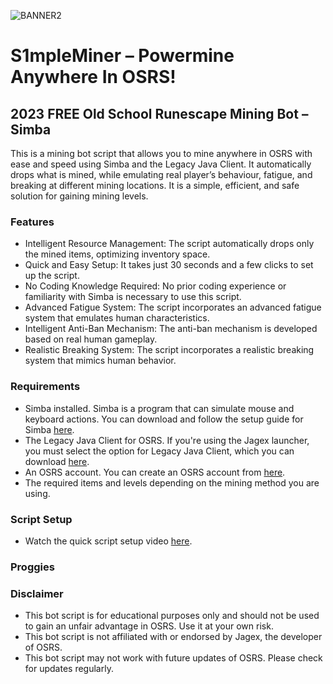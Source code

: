 ![BANNER2](https://github.com/S1mple-Scripts/S1mpleMiner/assets/144496153/01d9e30e-bb0b-4495-96d9-26ed4e7026d2)

# S1mpleMiner – Powermine Anywhere In OSRS!
## 2023 FREE Old School Runescape Mining Bot – Simba

This is a mining bot script that allows you to mine anywhere in OSRS with ease and speed using Simba and the Legacy Java Client. It automatically drops what is mined, while emulating real player’s behaviour, fatigue, and breaking at different mining locations. It is a simple, efficient, and safe solution for gaining mining levels.

### Features
- Intelligent Resource Management: The script automatically drops only the mined items, optimizing inventory space.
- Quick and Easy Setup: It takes just 30 seconds and a few clicks to set up the script.
- No Coding Knowledge Required: No prior coding experience or familiarity with Simba is necessary to use this script.
- Advanced Fatigue System: The script incorporates an advanced fatigue system that emulates human characteristics.
- Intelligent Anti-Ban Mechanism: The anti-ban mechanism is developed based on real human gameplay.
- Realistic Breaking System: The script incorporates a realistic breaking system that mimics human behavior.

### Requirements
- Simba installed. Simba is a program that can simulate mouse and keyboard actions. You can download and follow the setup guide for Simba [here](https://waspscripts.com/setup).
- The Legacy Java Client for OSRS. If you're using the Jagex launcher, you must select the option for Legacy Java Client, which you can download [here](https://www.runescape.com/downloads/oldschool.msi).
- An OSRS account. You can create an OSRS account from [here](https://oldschool.runescape.com/).
- The required items and levels depending on the mining method you are using.

### Script Setup
- Watch the quick script setup video [here](https://youtu.be/Mpsp5wEUsPc?feature=shared).

### Proggies

### Disclaimer
- This bot script is for educational purposes only and should not be used to gain an unfair advantage in OSRS. Use it at your own risk.
- This bot script is not affiliated with or endorsed by Jagex, the developer of OSRS.
- This bot script may not work with future updates of OSRS. Please check for updates regularly.
